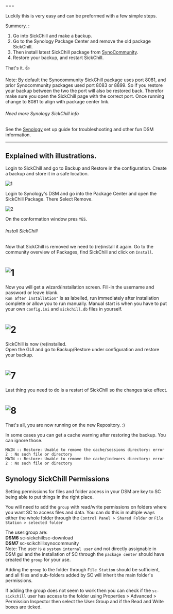 ===

Luckily this is very easy and can be preformed with a few simple steps.

Summery. :

1. Go into SickChill and make a backup.
2. Go to the Synology Package Center and remove the old package SickChill.
3. Then install latest SickChill package from [SynoCommunity](https://synocommunity.com/).
4. Restore your backup, and restart SickChill.

That's it. :+1:

Note: By default the Synocommunity SickChill package uses port 8081, and prior Synocommunity packages used port 8083 or 8899. So if you restore your backup between the two the port will also be restored back. Therefor make sure you open the SickChill page with the correct port. Once running change to 8081 to align with package center link.

###### Need more Synology SickChill info

See the [Synology](https://github.com/SickChill/SickChill/wiki/Synology) set up guide for troubleshooting and other fun DSM information.

---

## Explained with illustrations.

Login to SickChill and go to Backup and Restore in the configuration. Create a backup and store it in a safe location.

![1](https://cloud.githubusercontent.com/assets/7928052/11318354/73fa0d0e-904f-11e5-9432-581a8e795508.png)

Login to Synology's DSM and go into the Package Center and open the SickChill Package. There Select Remove.

![2](https://user-images.githubusercontent.com/10173496/187066254-0ef1324a-f330-49c7-bade-b32504732f7c.png)

On the conformation window pres `YES`.

###### Install SickChill

Now that SickChill is removed we need to (re)install it again. Go to the community overview of Packages, find SickChill and click on `Install`.

# ![1](https://user-images.githubusercontent.com/10173496/187065416-d81b51b8-b49e-4fa1-9564-c67edc9c4eea.png)

Now you will get a wizard/installation screen. Fill-in the username and password or leave blank.  
`Run after installation"` Is as labelled, run immediately after installation complete or allow you to run manually. Manual start is when you have to put your own `config.ini` and `sickchill.db` files in yourself.

# ![2](https://user-images.githubusercontent.com/10173496/187065639-d32e5760-93be-48dd-a710-01e027517b6e.png)

SickChill is now (re)installed.  
Open the GUI and go to Backup/Restore under configuration and restore your backup.

# ![7](https://cloud.githubusercontent.com/assets/7928052/11318357/741a8c14-904f-11e5-94e8-614dc94ede74.png)

Last thing you need to do is a restart of SickChill so the changes take effect.

# ![8](https://cloud.githubusercontent.com/assets/7928052/11318356/740d7dbc-904f-11e5-9e3a-4ebfea556b2e.png)

That's all, you are now running on the new Repository. :)

In some cases you can get a cache warning after restoring the backup. You can ignore those.

```
MAIN :: Restore: Unable to remove the cache/sessions directory: error 2 : No such file or directory
MAIN :: Restore: Unable to remove the cache/indexers directory: error 2 : No such file or directory
```

## Synology SickChill Permissions

Setting permissions for files and folder access in your DSM are key to SC being able to put things in the right place.

You will need to add the `group` with read/write permissions on folders where you want SC to access files and data. You can do this in multiple ways either the whole folder through the `Control Panel > Shared Folder` or `File Station > selected folder`

The user:group are:  
**DSM6** sc-sickchill:sc-download  
**DSM7** sc-scikchill:synocommunity  
Note: The user is a `system internal user` and not directly assignable in DSM gui and the installation of SC through the `package center` should have created the `group` for your use.

Adding the `group` to the folder through `File Station` should be sufficient, and all files and sub-folders added by SC will inherit the main folder's permissions.  

If adding the group does not seem to work then you can check if the `sc-sickchill` user has access to the folder using Properties > Advanced > Permission Inspector then select the User:Group and if the Read and Write boxes are ticked.